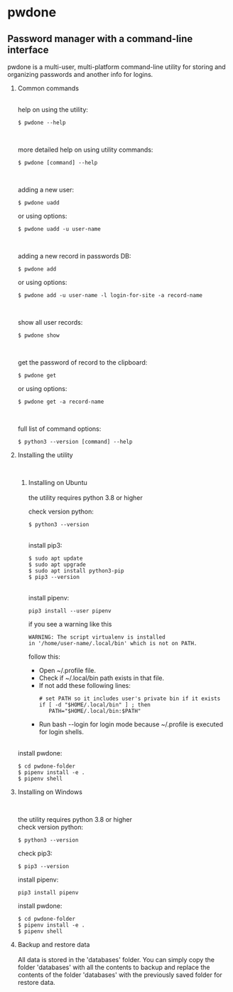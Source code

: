 # pwdone

## Password manager with a command-line interface

pwdone is a multi-user, multi-platform command-line utility for storing and organizing passwords and another info for
logins.

1. Common commands
   <br>
   <br>

   help on using the utility:
    ```
    $ pwdone --help
    ```
   <br>   

   more detailed help on using utility commands:
    ```
    $ pwdone [command] --help
    ```
   <br>   

   adding a new user:
    ```
    $ pwdone uadd
    ```
   or using options:
    ```
    $ pwdone uadd -u user-name
    ``` 
   <br>      

   adding a new record in passwords DB:
    ```
    $ pwdone add
    ```
   or using options:
   ```
   $ pwdone add -u user-name -l login-for-site -a record-name
   ```
   <br>   

   show all user records:
    ```
    $ pwdone show
    ```
   <br>   

   get the password of record to the clipboard:
    ```
    $ pwdone get
    ```
   or using options:
    ```
    $ pwdone get -a record-name
    ```
   <br>   

   full list of command options:
    ```
    $ python3 --version [command] --help
    ```

2. Installing the utility

   <br>

    1. Installing on Ubuntu
       <br>   
       the utility requires python 3.8 or higher

       check version python:
       ```
       $ python3 --version
       ```
       <br>
       install pip3:
       
       ```
       $ sudo apt update
       $ sudo apt upgrade
       $ sudo apt install python3-pip
       $ pip3 --version
       ```
       <br>
       install pipenv:
       
       ```
       pip3 install --user pipenv
       ```
       if you see a warning like this
       ```
       WARNING: The script virtualenv is installed 
       in '/home/user-name/.local/bin' which is not on PATH.
       ```
       follow this:
         - Open ~/.profile file.
         - Check if ~/.local/bin path exists in that file.
         - If not add these following lines:
            ```
            # set PATH so it includes user's private bin if it exists
            if [ -d "$HOME/.local/bin" ] ; then
               PATH="$HOME/.local/bin:$PATH"
            ```
         - Run bash --login for login mode because ~/.profile 
           is executed for login shells.
           <br>
    <br>      

    install pwdone:
    ```
   $ cd pwdone-folder
   $ pipenv install -e .
   $ pipenv shell
   ```
           

2. Installing on Windows
   
   <br>
   
   the utility requires python 3.8 or higher<br> 
   check version python:
   ```
   $ python3 --version
   ```
   
   check pip3:
   ```
   $ pip3 --version
   ```
   install pipenv:
   
   ```
   pip3 install pipenv
   ```    

    install pwdone:
    ```
   $ cd pwdone-folder
   $ pipenv install -e .
   $ pipenv shell
   ```

3. Backup and restore data
    <br>
    <br>
    All data is stored in the 'databases' folder.
    You can simply copy the folder 'databases' with all the contents to backup and replace the contents of the folder 'databases' with
    the previously saved folder for restore data.
